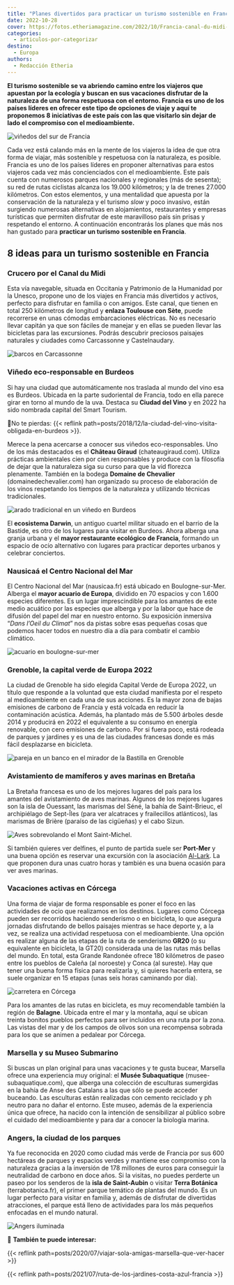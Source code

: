 ```yaml
---
title: "Planes divertidos para practicar un turismo sostenible en Francia"
date: 2022-10-28
cover: https://fotos.etheriamagazine.com/2022/10/Francia-canal-du-midi-carcassonne.jpg
categories: 
  - articulos-por-categorizar
destino: 
  - Europa
authors: 
  - Redacción Etheria
---
```


**El turismo sostenible se va abriendo camino entre los viajeros que apuestan por la 
ecología y buscan en sus vacaciones disfrutar de la naturaleza de una forma respetuosa 
con el entorno. Francia es uno de los países líderes en ofrecer este tipo de opciones de 
viaje y aquí te proponemos 8 iniciativas de este país con las que visitarlo sin dejar de 
lado el compromiso con el medioambiente.** 

![viñedos del sur de Francia](https://fotos.etheriamagazine.com/2022/10/francia-canal-du-midi.jpg "Barco en el Canal du Midi, en Francia.")

Cada vez está calando más en la mente de los viajeros la idea de que otra forma de 
viajar, más sostenible y respetuosa con la naturaleza, es posible. Francia es uno de los 
países líderes en proponer alternativas para estos viajeros cada vez más concienciados 
con el medioambiente. Este país cuenta con numerosos parques nacionales y regionales 
(más de sesenta); su red de rutas ciclistas alcanza los 19.000 kilómetros; y la de 
trenes 27.000 kilómetros. Con estos elementos, y una mentalidad que apuesta por la 
conservación de la naturaleza y el turismo _slow_ y poco invasivo, están surgiendo 
numerosas alternativas en alojamientos, restaurantes y empresas turísticas que permiten 
disfrutar de este maravilloso país sin prisas y respetando el entorno. A continuación 
encontrarás los planes que más nos han gustado para **practicar un turismo sostenible en 
Francia**. 

## 8 ideas para un turismo sostenible en Francia

### Crucero por el Canal du Midi

Esta vía navegable, situada en Occitania y Patrimonio de la Humanidad por la Unesco, 
propone uno de los viajes en Francia más divertidos y activos, perfecto para disfrutar 
en familia o con amigos. Este canal, que tienen en total 250 kilómetros de longitud y 
**enlaza Toulouse con Sète**, puede recorrerse en unas cómodas embarcaciones eléctricas. 
No es necesario llevar capitán ya que son fáciles de manejar y en ellas se pueden llevar 
las bicicletas para las excursiones. Podrás descubrir preciosos paisajes naturales y 
ciudades como Carcassonne y Castelnaudary. 

![barcos en Carcassonne](https://fotos.etheriamagazine.com/2022/10/Francia-canal-du-midi-carcassonne.jpg "Barcos en el Canal du Midi en Carcassonne.")

### Viñedo eco-responsable en Burdeos

Si hay una ciudad que automáticamente nos traslada al mundo del vino esa es Burdeos. 
Ubicada en la parte sudoriental de Francia, todo en ella parece girar en torno al mundo 
de la uva. Destaca su **Ciudad del Vino** y en 2022 ha sido nombrada capital del Smart 
Tourism. 

📌No te pierdas: {{< reflink 
path=posts/2018/12/la-ciudad-del-vino-visita-obligada-en-burdeos >}}. 

Merece la pena acercarse a conocer sus viñedos eco-responsables. Uno de los más 
destacados es el **Château Giraud** (chateaugiraud.com). Utiliza prácticas ambientales 
cien por cien responsables y produce con la filosofía de dejar que la naturaleza siga su 
curso para que la vid florezca plenamente. También en la bodega **Domaine de Chevalier** 
(domainedechevalier.com) han organizado su proceso de elaboración de los vinos 
respetando los tiempos de la naturaleza y utilizando técnicas tradicionales. 

![arado tradicional en un viñedo en Burdeos](https://fotos.etheriamagazine.com/2022/10/burdeos-Domaine-de-Chevalier.jpg "Bodega Domaine de Chevalier. © ©Vincent Bengold")

El **ecosistema Darwin**, un antiguo cuartel militar situado en el barrio de la Bastide, 
es otro de los lugares para visitar en Burdeos. Ahora alberga una granja urbana y el 
**mayor restaurante ecológico de Francia**, formando un espacio de ocio alternativo con 
lugares para practicar deportes urbanos y celebrar conciertos. 

### Nausicaá el Centro Nacional del Mar

El Centro Nacional del Mar (nausicaa.fr) está ubicado en Boulogne-sur-Mer. Alberga el 
**mayor acuario de Europa**, dividido en 70 espacios y con 1.600 especies diferentes. Es 
un lugar imprescindible para los amantes de este medio acuático por las especies que 
alberga y por la labor que hace de difusión del papel del mar en nuestro entorno. Su 
exposición inmersiva “_Dans l’Oeil du Climat_” nos da pistas sobre esas pequeñas cosas 
que podemos hacer todos en nuestro día a día para combatir el cambio climático. 

![acuario en boulogne-sur-mer](https://fotos.etheriamagazine.com/2022/10/Boulogne-sur-Mer-Nausicaa.jpg "Nausicaá, en Boulogne-sur-Mer.")

### Grenoble, la capital verde de Europa 2022

La ciudad de Grenoble ha sido elegida Capital Verde de Europa 2022, un título que 
responde a la voluntad que esta ciudad manifiesta por el respeto al medioambiente en 
cada una de sus acciones. Es la mayor zona de bajas emisiones de carbono de Francia y 
está volcada en reducir la contaminación acústica. Además, ha plantado más de 5.500 
árboles desde 2014 y producirá en 2022 el equivalente a su consumo en energía renovable, 
con cero emisiones de carbono. Por si fuera poco, está rodeada de parques y jardines y 
es una de las ciudades francesas donde es más fácil desplazarse en bicicleta. 

![pareja en un banco en el mirador de la Bastilla en Grenoble](https://fotos.etheriamagazine.com/2022/10/Francia-grenoble-vistas.jpg "Vistas de Grenoble desde la Bastilla. © Alain-Doucé")

### Avistamiento de mamíferos y aves marinas en Bretaña

La Bretaña francesa es uno de los mejores lugares del país para los amantes del 
avistamiento de aves marinas. Algunos de los mejores lugares son la isla de Ouessant, 
las marismas del Séné, la bahía de Saint-Brieuc, el archipiélago de Sept-Îles (para ver 
alcatraces y frailecillos atlánticos), las marismas de Brière (paraíso de las cigüeñas) 
y el cabo Sizun. 

![Aves sobrevolando el Mont Saint-Michel.](https://fotos.etheriamagazine.com/2022/10/bretana-patos.jpg "Aves sobrevolando el Mont Saint-Michel. © Christian Moulle.")

Si también quieres ver delfines, el punto de partida suele ser **Port-Mer** y una buena 
opción es reservar una excursión con la asociación 
[Al-Lark](https://www.vacaciones-bretana.com/prepara-tu-estancia/vive-una-experiencia-bretona/ven-a-observar-los-grandes-delfines/). 
La que proponen dura unas cuatro horas y también es una buena ocasión para ver aves 
marinas. 

### Vacaciones activas en Córcega

Una forma de viajar de forma responsable es poner el foco en las actividades de ocio que 
realizamos en los destinos. Lugares como Córcega pueden ser recorridos haciendo 
senderismo o en bicicleta, lo que asegura jornadas disfrutando de bellos paisajes 
mientras se hace deporte y, a la vez, se realiza una actividad respetuosa con el 
medioambiente. Una opción es realizar alguna de las etapas de la ruta de senderismo 
**GR20** (o su equivalente en bicicleta, la GT20) considerada una de las rutas más 
bellas del mundo. En total, esta Grande Randonée ofrece 180 kilómetros de paseo entre 
los pueblos de Caleña (al noroeste) y Conca (al sureste). Hay que tener una buena forma 
física para realizarla y, si quieres hacerla entera, se suele organizar en 15 etapas 
(unas seis horas caminando por día). 

![carretera en Córcega](https://fotos.etheriamagazine.com/2022/10/francia-corcega-bicicleta.jpg "Córcega en bicicleta. © Bernd Dittrich.")

Para los amantes de las rutas en bicicleta, es muy recomendable también la región de 
**Balagne**. Ubicada entre el mar y la montaña, aquí se ubican treinta bonitos pueblos 
perfectos para ser incluidos en una ruta por la zona. Las vistas del mar y de los campos 
de olivos son una recompensa sobrada para los que se animen a pedalear por Córcega. 

### Marsella y su Museo Submarino

Si buscas un plan original para unas vacaciones y te gusta bucear, Marsella ofrece una 
experiencia muy original: el **Musée Subaquatique** (musee-subaquatique.com), que 
alberga una colección de esculturas sumergidas en la bahía de Anse des Catalans a las 
que sólo se puede acceder buceando. Las esculturas están realizadas con cemento 
reciclado y ph neutro para no dañar el entorno. Este museo, además de la experiencia 
única que ofrece, ha nacido con la intención de sensibilizar al público sobre el cuidado 
del medioambiente y para dar a conocer la biología marina. 

### Angers, la ciudad de los parques

Ya fue reconocida en 2020 como ciudad más verde de Francia por sus 600 hectáreas de 
parques y espacios verdes y mantiene ese compromiso con la naturaleza gracias a la 
inversión de 178 millones de euros para conseguir la neutralidad de carbono en doce 
años. Si la visitas, no puedes perderte un paseo por los senderos de la **isla de 
Saint-Aubin** o visitar **Terra Botánica** (terrabotanica.fr), el primer parque temático 
de plantas del mundo. Es un lugar perfecto para visitar en familia y, además de 
disfrutar de divertidas atracciones, el parque está lleno de actividades para los más 
pequeños enfocadas en el mundo natural. 

![Angers iluminada](https://fotos.etheriamagazine.com/2022/10/francia-angers.jpg "Vista del puente de Verdun en Angers por la noche.")

📍 **También te puede interesar:** 

{{< reflink path=posts/2020/07/viajar-sola-amigas-marsella-que-ver-hacer >}} 

{{< reflink path=posts/2021/07/ruta-de-los-jardines-costa-azul-francia >}}
